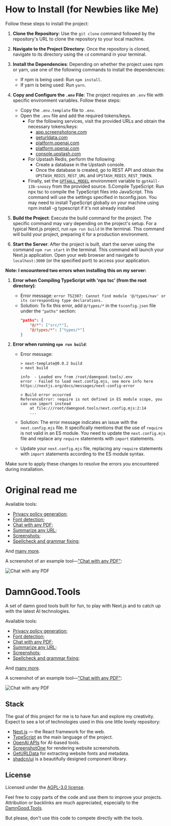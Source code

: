 
# How to Install (for Newbies like Me)

Follow these steps to install the project:

1. **Clone the Repository**: Use the `git clone` command followed by the repository's URL to clone the repository to your local machine.

2. **Navigate to the Project Directory**: Once the repository is cloned, navigate to its directory using the `cd` command in your terminal.

3. **Install the Dependencies**: Depending on whether the project uses npm or yarn, use one of the following commands to install the dependencies:
   - If npm is being used: Run `npm install`.
   - If yarn is being used: Run `yarn`.

4. **Copy and Configure the `.env` File**: The project requires an `.env` file with specific environment variables. Follow these steps:
   - Copy the `.env.template` file to `.env`.
   - Open the `.env` file and add the required tokens/keys. 
     - For the following services, visit the provided URLs and obtain the necessary tokens/keys:
       - [app.screenshotone.com](https://app.screenshotone.com/access)
       - [geturldata.com](https://geturldata.com/dashboard/access)
       - [platform.openai.com](https://platform.openai.com/account/api-keys)
       - [platform.openai.com](https://platform.openai.com/account/org-settings)
       - [console.upstash.com](https://console.upstash.com/)
     - For Upstash Redis, perform the following:
       - Create a database in the Upstash console.
       - Once the database is created, go to REST API and obtain the `UPSTASH_REDIS_REST_URL` and `UPSTASH_REDIS_REST_TOKEN`.
     - Finally, set the [`GPT4ALL_MODEL`](https://gpt4all.io/index.html) environment variable to `gpt4all-13b-snoozy` from the provided source.
5.Compile TypeScript: Run npx tsc to compile the TypeScript files into JavaScript. This command will use the settings specified in tsconfig.json. You may need to install TypeScript globally on your machine using npm install -g typescript if it's not already installed

6. **Build the Project**: Execute the build command for the project. The specific command may vary depending on the project's setup. For a typical Next.js project, run `npm run build` in the terminal. This command will build your project, preparing it for a production environment.

6. **Start the Server**: After the project is built, start the server using the command `npm run start` in the terminal. This command will launch your Next.js application. Open your web browser and navigate to `localhost:3000` (or the specified port) to access your application.

**Note: I encountered two errors when installing this on my server:**

1. **Error when Compiling TypeScript with 'npx tsc' (from the root directory)**:
   - Error message: `error TS2307: Cannot find module '@/types/nav' or its corresponding type declarations.`
   - Solution: To fix this error, add `@/types/*` in the `tsconfig.json` file under the `"paths"` section:
     ```json
     "paths": {
         "@/*": ["src/*"],
         "@/types/*": ["types/*"]
     }
     ```

2. **Error when running `npm run build`**:
   - Error message: 
     ```
     > next-template@0.0.2 build
     > next build
     
     info  - Loaded env from /root/damngood.tools/.env
     error - Failed to load next.config.mjs, see more info here https://nextjs.org/docs/messages/next-config-error
     
     > Build error occurred
     ReferenceError: require is not defined in ES module scope, you can use import instead
         at file:///root/damngood.tools/next.config.mjs:2:14
         ...
     ```
   - Solution: The error message indicates an issue with the `next.config.mjs` file. It specifically mentions that the use of `require` is not valid in an ES module. You need to update the `next.config.mjs` file and replace any `require` statements with `import` statements.

   - Update your `next.config.mjs` file, replacing any `require` statements with `import` statements according to the ES module syntax.

Make sure to apply these changes to resolve the errors you encountered during installation.




# Original read me 
Available tools: 

* [Privacy policy generation](https://damngood.tools/tools/privacy-policy-generator);
* [Font detection](https://damngood.tools/tools/detect-fonts);
* [Chat with any PDF](https://damngood.tools/tools/chat-pdf);
* [Summarize any URL](https://damngood.tools/tools/summarize-any-url);
* [Screenshots](https://damngood.tools/tools/screenshots-for-dimensions);
* [Spellcheck and grammar fixing](https://damngood.tools/tools/grammar-fixer);

And [many more](https://damngood.tools/).

A screenshot of an example tool—["Chat with any PDF"](https://damngood.tools/tools/chat-pdf): 

![Chat with any PDF](chat_with_any_pdf.jpg)







# DamnGood.Tools

A set of damn good tools built for fun, to play with Next.js and to catch up with the latest AI technologies. 

Available tools: 

* [Privacy policy generation](https://damngood.tools/tools/privacy-policy-generator);
* [Font detection](https://damngood.tools/tools/detect-fonts);
* [Chat with any PDF](https://damngood.tools/tools/chat-pdf);
* [Summarize any URL](https://damngood.tools/tools/summarize-any-url);
* [Screenshots](https://damngood.tools/tools/screenshots-for-dimensions);
* [Spellcheck and grammar fixing](https://damngood.tools/tools/grammar-fixer);

And [many more](https://damngood.tools/).

A screenshot of an example tool—["Chat with any PDF"](https://damngood.tools/tools/chat-pdf): 

![Chat with any PDF](chat_with_any_pdf.jpg)

## Stack 

The goal of this project for me is to have fun and explore my creativity. Expect to see a lot of technologies used in this one little lovely repository: 

* [Next.js](https://nextjs.org/) — the React framework for the web. 
* [TypeScript](https://www.typescriptlang.org/) as the main language of the project.
* [OpenAI APIs](https://platform.openai.com/docs/api-reference) for AI-based tools.
* [ScreenshotOne](https://screenshotone.com/) for rendering website screenshots.
* [GetURLData](https://geturldata.com/) for extracting website fonts and metadata.
* [shadcn/ui](https://ui.shadcn.com/) is a beautifully designed component library.

## License

Licensed under the [AGPL-3.0 license](./LICENSE).

Feel free to copy parts of the code and use them to improve your projects. Attribution or backlinks are much appreciated, especially to the [DamnGood.Tools](https://damngood.tools/).

But please, don't use this code to compete directly with the tools. 
